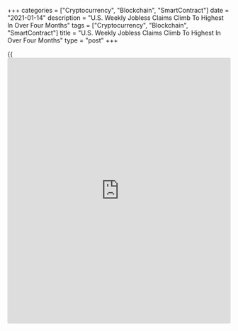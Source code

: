 +++
categories = ["Cryptocurrency", "Blockchain", "SmartContract"]
date = "2021-01-14"
description = "U.S. Weekly Jobless Claims Climb To Highest In Over Four Months"
tags = ["Cryptocurrency", "Blockchain", "SmartContract"]
title = "U.S. Weekly Jobless Claims Climb To Highest In Over Four Months"
type = "post"
+++

{{<iframe id="large-banner" src="https://www.bounty.group/#slide=3.0" width="100%" height="600" scrolling="no" style="border: 0px solid rgb(216, 221, 230); border-radius: 3px;">}}

First-time claims for U.S. unemployment benefits climbed by much more
than expected in the week ended January 9th, according to a report
released by the Labor Department on Thursday.

The report said initial jobless claims rose to 965,000, an increase of
181,000 from the previous week's revised level of 784,000.

Economists had expected jobless claims to inch up to 795,000 from the
787,000 originally reported for the previous week.

With the bigger than expected increase, jobless claims reached their
highest level since hitting 1.011 million in the week ended August 22nd.

"Some of the rise in claims was likely due to the addition of $300 in
weekly top-off benefits," said Nancy Vanden Houten, Lead U.S. Economist
at Oxford Economics. "Not all individuals eligible for unemployment
assistance actually claim benefits, and the supplementary payments add
an incentive to file for benefits."

She added, "While prospects for the [economy][1] later in 2021 are
upbeat, the labor market recovery has taken a step backward and we
expect claims to remain elevated with the risk that they rise from last
week's levels."

The Labor Department said the less volatile four-week moving average
edged up to 834,250, an increase of 18,250 from the previous week's
revised average of 816,000.

Continuing claims, a reading on the number of people receiving ongoing
unemployment assistance, also rose by 199,000 to 5.271 million in the
week ended January 2nd.

The four-week moving average of continuing claims still fell by
5,215,750, a decrease of 59,000 from the previous week's unrevised
average of 5,274,750.

Last Friday, the Labor Department released a separate report
unexpectedly showing a decrease in U.S. employment in the month of
December.

The Labor Department said non-farm payroll employment fell by 140,000
jobs in December after climbing by an upwardly revised 336,000 jobs in
November.

The decline surprised economists, who had expected employment to
increase by about 71,000 jobs compared to the addition of 245,000 jobs
originally reported for the previous month.

Employment decreased for the first time since April as the recent surge
in [coronavirus][2] cases led to a nosedive in employment in the leisure
and hospitality sector, which lost 498,000 jobs.

Private education employment also declined, while the job losses were
partially offset by gains in professional and [business][3] services,
retail trade, and construction.

Meanwhile, the report said the unemployment rate came in at 6.7 percent
in December, unchanged from November. Economists had expected the
unemployment rate to inch up to 6.8 percent.

For comments and feedback [contact](https://www.playgroundfx.com/contact/): editorial@rtt[news](https://www.letsplayfx.com/blog/forex-news-website/).com

[Economic News][1]

 **What parts of the world are seeing the best (and worst) economic
performances lately? Click[here][4] to check out our [Econ Scorecard][4]
and find out! See up-to-the-moment [ranking](https://www.playgroundfx.com/blog/crypto-exchange-ranking/)s for the best and worst
performers in [GDP][5], [unemployment rate][6], [inflation][7] and much
more.**

   1. www.rtt[news](https://www.letsplayfx.com/blog/forex-news-website/).com/Content/EconomicNews.aspx
   2. www.rtt[news](https://www.letsplayfx.com/blog/forex-news-website/).com/list/coronavirus.aspx
   3. www.rtt[news](https://www.letsplayfx.com/blog/forex-news-website/).com/Content/Business.aspx
   4. www.rtt[news](https://www.letsplayfx.com/blog/forex-news-website/).com/economic-scorecard/world-rank/industrial-production/highest-performance.aspx
   5. www.rtt[news](https://www.letsplayfx.com/blog/forex-news-website/).com/economic-scorecard/world-rank/GDP/highest-performance.aspx
   6. www.rtt[news](https://www.letsplayfx.com/blog/forex-news-website/).com/economic-scorecard/world-rank/unemployment-rate/lowest-performance.aspx
   7. www.rtt[news](https://www.letsplayfx.com/blog/forex-news-website/).com/economic-scorecard/world-rank/CPI/highest-performance.aspx